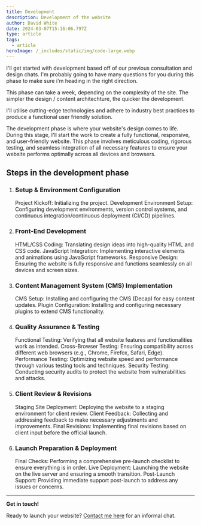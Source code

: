 ```yaml
---
title: Development
description: Development of the website
author: David White
date: 2024-03-07T15:16:06.797Z
type: article
tags:
  - article
heroImage: /_includes/static/img/code-large.webp
---
```

I'll get started with development based off of our previous consultation and design chats. I'm probably going to have many questions for you during this phase to make sure i'm heading in the right direction.

This phase can take a week, depending on the complexity of the site.  The simpler the design / content architechture, the quicker the development.

I'll utilise cutting-edge technologies and adhere to industry best practices to produce a functional user friendly solution.

The development phase is where your website's design comes to life. During this stage, I'll start the work to create a fully functional, responsive, and user-friendly website. This phase involves meticulous coding, rigorous testing, and seamless integration of all necessary features to ensure your website performs optimally across all devices and browsers.

## **Steps in the development phase**

1. ### Setup & Environment Configuration

   Project Kickoff: Initializing the project.
   Development Environment Setup: Configuring development environments, version control systems, and continuous integration/continuous deployment (CI/CD) pipelines.
2. ### Front-End Development

   HTML/CSS Coding: Translating design ideas into high-quality HTML and CSS code.
   JavaScript Integration: Implementing interactive elements and animations using JavaScript frameworks.
   Responsive Design: Ensuring the website is fully responsive and functions seamlessly on all devices and screen sizes.
3. ### Content Management System (CMS) Implementation

   CMS Setup: Installing and configuring the CMS (Decap) for easy content updates.
   Plugin Configuration: Installing and configuring necessary plugins to extend CMS functionality.
4. ### Quality Assurance & Testing

   Functional Testing: Verifying that all website features and functionalities work as intended.
   Cross-Browser Testing: Ensuring compatibility across different web browsers (e.g., Chrome, Firefox, Safari, Edge).
   Performance Testing: Optimizing website speed and performance through various testing tools and techniques.
   Security Testing: Conducting security audits to protect the website from vulnerabilities and attacks.
5. ### Client Review & Revisions

   Staging Site Deployment: Deploying the website to a staging environment for client review.
   Client Feedback: Collecting and addressing feedback to make necessary adjustments and improvements.
   Final Revisions: Implementing final revisions based on client input before the official launch.
6. ### Launch Preparation & Deployment

   Final Checks: Performing a comprehensive pre-launch checklist to ensure everything is in order.
   Live Deployment: Launching the website on the live server and ensuring a smooth transition.
   Post-Launch Support: Providing immediate support post-launch to address any issues or concerns.

- - -

**Get in touch!**

Ready to launch your website? [Contact me here](/about/) for an informal chat.
